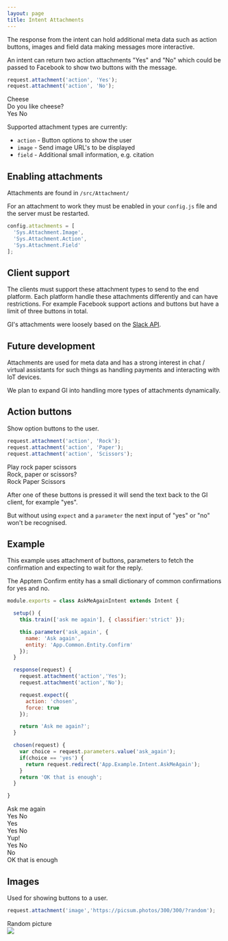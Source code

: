 ```yaml
---
layout: page
title: Intent Attachments
---
```


The response from the intent can hold additional meta data such as action buttons, images and field data making messages more interactive.

An intent can return two action attachments "Yes" and "No" which could be passed to Facebook to show two buttons with the message.

~~~javascript
request.attachment('action', 'Yes');
request.attachment('action', 'No');
~~~


<div class="chat" markdown="0">
  <div class="user"><span>Cheese</span></div>
  <div class="bot"><span>Do you like cheese?</span></div>
  <div class="attachment attachment-buttons">
    <span>Yes</span>
    <span>No</span>
  </div>
</div>



Supported attachment types are currently:

* `action` - Button options to show the user
* `image` - Send image URL's to be displayed
* `field` - Additional small information, e.g. citation


## Enabling attachments

Attachments are found in `/src/Attachment/`

For an attachment to work they must be enabled in your `config.js` file and the server must be restarted.

~~~javascript
config.attachments = [
  'Sys.Attachment.Image',
  'Sys.Attachment.Action',
  'Sys.Attachment.Field'
];
~~~


## Client support

The clients must support these attachment types to send to the end platform. Each platform handle these attachments differently and can have restrictions. For example Facebook support actions and buttons but have a limit of three buttons in total.

GI's attachments were loosely based on the [Slack API](https://api.slack.com/docs/message-attachments).


## Future development

Attachments are used for meta data and has a strong interest in chat / virtual assistants for such things as handling payments and interacting with IoT devices.

We plan to expand GI into handling more types of attachments dynamically.


## Action buttons

Show option buttons to the user.

~~~javascript
request.attachment('action', 'Rock');
request.attachment('action', 'Paper');
request.attachment('action', 'Scissors');
~~~

<div class="chat" markdown="0">
  <div class="user"><span>Play rock paper scissors</span></div>
  <div class="bot"><span>Rock, paper or scissors?</span></div>
  <div class="attachment attachment-buttons">
    <span>Rock</span>
    <span>Paper</span>
    <span>Scissors</span>
  </div>
</div>

After one of these buttons is pressed it will send the text back to the GI client, for example "yes".

But without using `expect` and a `parameter` the next input of "yes" or "no" won't be recognised.


## Example

This example uses attachment of buttons, parameters to fetch the confirmation and expecting to wait for the reply.

The Apptem Confirm entity has a small dictionary of common confirmations for yes and no.

~~~javascript
module.exports = class AskMeAgainIntent extends Intent {

  setup() {
    this.train(['ask me again'], { classifier:'strict' });

    this.parameter('ask_again', {
      name: 'Ask again',
      entity: 'App.Common.Entity.Confirm'
    });
  }

  response(request) {
    request.attachment('action','Yes');
    request.attachment('action','No');

    request.expect({
      action: 'chosen',
      force: true
    });

    return 'Ask me again?';
  }

  chosen(request) {
    var choice = request.parameters.value('ask_again');
    if(choice == 'yes') {
      return request.redirect('App.Example.Intent.AskMeAgain');
    }
    return 'OK that is enough';
  }

}
~~~


<div class="chat" markdown="0">
  <div class="user"><span>Ask me again</span></div>
  <div class="attachment attachment-buttons">
    <span>Yes</span>
    <span>No</span>
  </div>
  <div class="user"><span>Yes</span></div>
  <div class="attachment attachment-buttons">
    <span>Yes</span>
    <span>No</span>
  </div>
  <div class="user"><span>Yup!</span></div>
  <div class="attachment attachment-buttons">
    <span>Yes</span>
    <span>No</span>
  </div>
  <div class="user"><span>No</span></div>
  <div class="bot"><span>OK that is enough</span></div>
</div>


## Images

Used for showing buttons to a user.

~~~javascript
request.attachment('image','https://picsum.photos/300/300/?random');
~~~

<div class="chat" markdown="0">
  <div class="user"><span>Random picture</span></div>
  <div class="bot"><span><img src="https://picsum.photos/300/300/?random"></span></div>
</div>